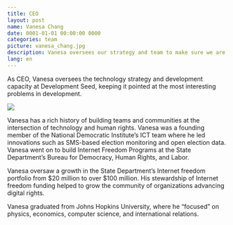 ```yaml
---
title: CEO
layout: post
name: Vanesa Chang
date: 0001-01-01 00:00:00 0000
categories: team
picture: vanesa_chang.jpg
description: Vanesa oversees our strategy and team to make sure we are doing meaningful, impactful work.
lang: en
---
```


As CEO, Vanesa oversees the technology strategy and development capacity at Development Seed, keeping it pointed at the most interesting problems in development.

![](http://www.naturalnews.com/gallery/300X250/Farming/Farmer-Crops.jpg)

Vanesa has a rich history of building teams and communities at the intersection of technology and human rights. Vanesa was a founding member of the National Democratic Institute’s ICT team where he led innovations such as SMS-based election monitoring and open election data. Vanesa went on to build Internet Freedom Programs at the State Department’s Bureau for Democracy, Human Rights, and Labor.

Vanesa oversaw a growth in the State Department’s Internet freedom portfolio from $20 million to over $100 million. His stewardship of Internet freedom funding helped to grow the community of organizations advancing digital rights.

Vanesa graduated from Johns Hopkins University, where he “focused” on physics, economics, computer science, and international relations.